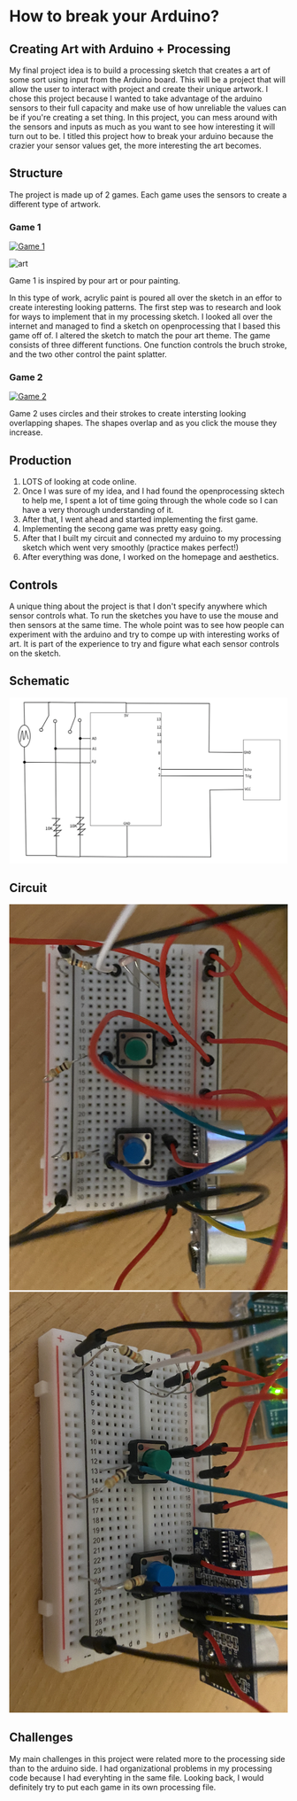 # How to break your Arduino?

## Creating Art with Arduino + Processing

My final project idea is to build a processing sketch that creates a art of some sort using input from the Arduino board. This will be a project that will allow the user to interact with project and create their unique artwork. I chose this project because I wanted to take advantage of the arduino sensors to their full capacity and make use of how unreliable the values can be if you're creating a set thing. In this project, you can mess around with the sensors and inputs as much as you want to see how interesting it will turn out to be. I titled this project how to break your arduino because the crazier your sensor values get, the more interesting the art becomes.


## Structure

The project is made up of 2 games. Each game uses the sensors to create a different type of artwork.

### Game 1

[![Game 1](https://img.youtube.com/vi/5QQpoS2_hdg/0.jpg)](https://www.youtube.com/watch?v=5QQpoS2_hdg)

![art](art.jpeg)

Game 1 is inspired by pour art or pour painting. 

In this type of work, acrylic paint is poured all over the sketch in an effor to create interesting looking patterns. The first step was to research and look for ways to implement that in my processing sketch. I looked all over the internet and managed to find a sketch on openprocessing that I based this game off of. I altered the sketch to match the pour art theme. The game consists of three different functions. One function controls the bruch stroke, and the two other control the paint splatter. 

### Game 2

[![Game 2](https://img.youtube.com/vi/vgzu1cLNwTI/0.jpg)](https://www.youtube.com/watch?v=vgzu1cLNwTI)


Game 2 uses circles and their strokes to create intersting looking overlapping shapes. The shapes overlap and as you click the mouse they increase.

## Production

1. LOTS of looking at code online.
2. Once I was sure of my idea, and I had found the openprocessing sktech to help me, I spent a lot of time going through the whole code so I can have a very thorough understanding of it. 
3. After that, I went ahead and started implementing the first game.
4. Implementing the secong game was pretty easy going.
5. After that I built my circuit and connected my arduino to my processing sketch which went very smoothly (practice makes perfect!)
6. After everything was done, I worked on the homepage and aesthetics.

## Controls

A unique thing about the project is that I don't specify anywhere which sensor controls what. To run the sketches you have to use the mouse and then sensors at the same time. The whole point was to see how people can experiment with the arduino and try to compe up with interesting works of art. It is part of the experience to try and figure what each sensor controls on the sketch.

## Schematic

![schematic](images/schematic.png)

## Circuit

![circuit](images/circuit1.png)
![circuit](images/circuit2.png)

## Challenges

My main challenges in this project were related more to the processing side than to the arduino side. I had organizational problems in my processing code because I had everyhting in the same file. Looking back, I would definitely try to put each game in its own processing file. 

